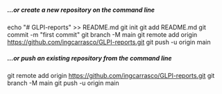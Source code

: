 ##### …or create a new repository on the command line
echo "# GLPI-reports" >> README.md
git init
git add README.md
git commit -m "first commit"
git branch -M main
git remote add origin https://github.com/ingcarrasco/GLPI-reports.git
git push -u origin main

##### …or push an existing repository from the command line

git remote add origin https://github.com/ingcarrasco/GLPI-reports.git
git branch -M main
git push -u origin main